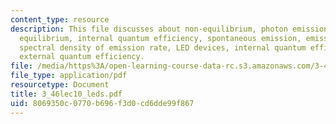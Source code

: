 ```yaml
---
content_type: resource
description: This file discusses about non-equilibrium, photon emission @ thermal
  equilibrium, internal quantum efficiency, spontaneous emission, emission condition,
  spectral density of emission rate, LED devices, internal quantum efficiency and
  external quantum efficiency.
file: /media/https%3A/open-learning-course-data-rc.s3.amazonaws.com/3-46-photonic-materials-and-devices-spring-2006/8069350c0770b696f3d0cd6dde99f867_3_46lec10_leds.pdf
file_type: application/pdf
resourcetype: Document
title: 3_46lec10_leds.pdf
uid: 8069350c-0770-b696-f3d0-cd6dde99f867
---
```

